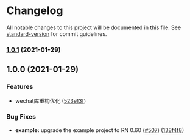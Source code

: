 # Changelog

All notable changes to this project will be documented in this file. See [standard-version](https://github.com/conventional-changelog/standard-version) for commit guidelines.

### [1.0.1](https://github.com/shm-open/react-native-wechat/compare/v1.0.0...v1.0.1) (2021-01-29)

## 1.0.0 (2021-01-29)


### Features

* wechat库重构优化 ([523e13f](https://github.com/shm-open/react-native-wechat/commit/523e13f1f452c8448825abd6cb02290eb83b04db))


### Bug Fixes

* **example:** upgrade the example project to RN 0.60 ([#507](https://github.com/shm-open/react-native-wechat/issues/507)) ([138f4f8](https://github.com/shm-open/react-native-wechat/commit/138f4f8edac0edf9147ca139c4452cef62919260))
